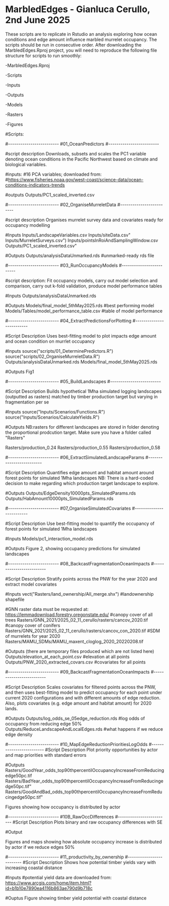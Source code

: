 # MarbledEdges - Gianluca Cerullo, 2nd June 2025

These scripts are to replicate in Rstudio an analysis exploring how ocean conditions and edge amount influence marbled murrelet occupancy. The scripts should be run in consecutive order. After downloading the MarbledEdges.Rproj project, you will need to reproduce the following file structure for scripts to run smoothly:

-MarbledEdges.Rproj

-Scripts

-Inputs

-Outputs

-Models

-Rasters

-Figures

#Scripts: 

#-------------------------
#01_OceanPredictors
#-------------------------

#script description 
Downloads, subsets and scales the PC1 variable denoting ocean conditions in 
the Pacific Northwest based on climate and biological variables. 

#inputs: 
#16 PCA variables; downloaded from: 
#https://www.fisheries.noaa.gov/west-coast/science-data/ocean-conditions-indicators-trends

#outputs
Outputs/PC1_scaled_inverted.csv

#-------------------------
#02_OrganiseMurreletData
#-------------------------

#script description 
Organises murrelet survey data and covariates ready for occupancy modelling

#Inputs
Inputs/LandscapeVariables.csv
Inputs/siteData.csv"
Inputs/MurreletSurveys.csv")
Inputs/pointsInRoiAndSamplingWindow.csv
Outputs/PC1_scaled_inverted.csv" 

#Outputs
Outputs/analysisDataUnmarked.rds #unmarked-ready rds file

#-------------------------
#03_RunOccupancyModels
#-------------------------

#script description: 
Fit occupancy models, carry out model selection and comparison, carry out k-fold validation, 
produce model performance tables

#Inputs
Outputs/analysisDataUnmarked.rds

#Outputs
Models/final_model_5thMay2025.rds #best performing model
Models/Tables/model_performance_table.csv #table of model performance

#-------------------------
#04_ExtractPredictionsForPlotting
#-------------------------

#Script Description
Uses best-fitting model to plot impacts edge amount and ocean condition on murrlet occupancy

#Inputs 
source("scripts/01_DeterminePredictors.R")
source("scripts/02_OrganiseMurreletData.R")
Outputs/analysisDataUnmarked.rds
Models/final_model_5thMay2025.rds

#Outputs
Fig1

#-------------------------
#05_BuildLandscapes
#-------------------------

#Script Description 
Builds hypothetical 1Mha simulated logging landscapes (outputted as rasters) 
matched by timber production target but varying in fragmentation per se

#Inputs
source("Inputs/Scenarios/Functions.R")
source("Inputs/Scenarios/CalculateYields.R")

#Outputs 
NB:rasters for different landscapes are stored in folder denoting the proportional
prodcution target. Make sure you have a folder called "Rasters"

Rasters/production_0.24
Rasters/production_0.55
Rasters/production_0.58

#-------------------------
#06_ExtractSimulatedLandscapeParams
#-------------------------

#Script Description 
Quantifies edge amount and habitat amount around forest points for simulated 
1Mha landscapes
NB: There is a hard-coded decision to make regarding which production target landscape to explore. 

#Outputs
Outputs/EdgeDensity10000pts_SimulatedParams.rds
Outputs/HabAmount10000pts_SimulatedParams.rds

#-------------------------
#07_OrganiseSimulatedCovariates
#-------------------------

#Script Description 
Use best-fitting model to quantify the occupancy of forest points for simulated 1Mha landscapes

#Inputs
Models/pc1_interaction_model.rds

#Outputs
Figure 2, showing occupancy predictions for simulated landscapes

#-------------------------
#08_BackcastFragmentationOceanImpacts
#-------------------------

#Script Description 
Stratify points across the PNW for the year 2020 and extract model covariates 

#Inputs
vect("Rasters/land_ownership/All_merge.shx") #landownership shapefile

#GNN raster data must be requested at: https://lemmadownload.forestry.oregonstate.edu/
#canopy cover of all trees
Rasters/GNN_2021/2025_02_11_cerullo/rasters/cancov_2020.tif
#canopy cover of conifers
Rasters/GNN_2021/2025_02_11_cerullo/rasters/cancov_con_2020.tif
#SDM of murrelets for year 2020
Rasters/MAMU_SDMs/MAMU_maxent_cloglog_2020_20220208.tif

#Outputs (there are temporary files produced which are not listed here)
Outputs/elevation_at_each_point.csv #elevation at all points
Outputs/PNW_2020_extracted_covars.csv #covariates for all points


#-------------------------
#09_BackcastFragmentationOceanImpacts
#-------------------------

#Script Description 
Scales covariates for filtered points across the PNW, and then uses best-fitting model
to predict occupancy for each point under current 2020 configurations and with different
amounts of edge reduction. Also, plots covariates (e.g. edge amount and habitat amount) for 2020 lands.

#Outputs
Outputs/log_odds_se_05edge_reduction.rds #log odds of occupancy from reducing edge 50%
Outputs/ReduceLandscapeAndLocalEdges.rds #what happens if we reduce edge density

#-------------------------
#10_MapEdgeReductionPrioritiesLogOdds
#-------------------------
#Script Description 
Plot priority opportunities by actor and map priorities with standard errors 

#Outputs
Rasters/GoodYear_odds_top90thpercentilOccupancyIncreaseFromReducingedge50pc.tif
Rasters/BadYear_odds_top90thpercentilOccupancyIncreaseFromReducingedge50pc.tif"
Rasters/GoodAndBad_odds_top90thpercentilOccupancyIncreaseFromReducingedge50pc.tif"

Figures showing how occupancy is distributed by actor  


#-------------------------
#10B_RawOccDifferences
#-------------------------
#Script Description 
Plots binary and raw occupancy differences with SE

#Output

Figures and maps showing how absolute occupancy increase is distributed by actor if we reduce edges 50%  




#-------------------------
#11_productivity_by_ownership
#-------------------------
#Script Description 
Shows how potential timber yields vary with increasing coastal distance  

#Inputs
#potential yield data are downloaded from: https://www.arcgis.com/home/item.html?id=b1b10e7890ea4116b863ae790d9b718c

#Ouptus
Figure showing timber yield potential with coastal distance


